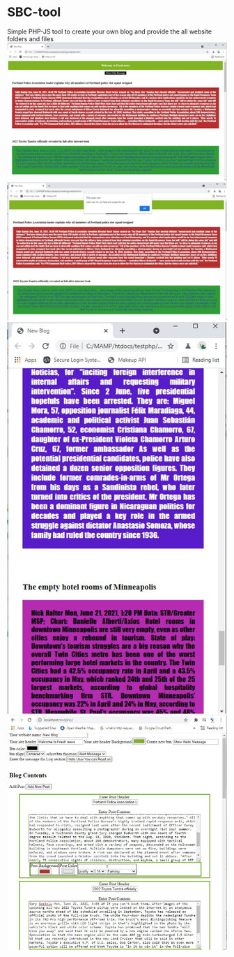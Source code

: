 # SBC-tool
Simple PHP-JS tool to create your own blog and provide the all website folders and files
![screenshot](newblog.JPG)
![screenshot](newblog1.JPG)
![screenshot](newblog2.JPG)
![screenshot](newblog3.JPG)
